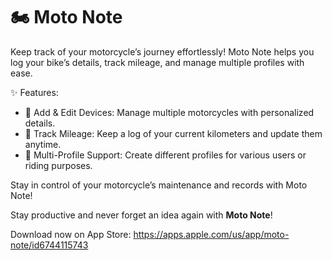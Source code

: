 # 🏍️ Moto Note

Keep track of your motorcycle’s journey effortlessly! Moto Note helps you log your bike’s details, track mileage, and manage multiple profiles with ease.

✨ Features:
- 📝 Add & Edit Devices: Manage multiple motorcycles with personalized details.
- 🎨 Track Mileage: Keep a log of your current kilometers and update them anytime.
- 📂 Multi-Profile Support: Create different profiles for various users or riding purposes.

Stay in control of your motorcycle’s maintenance and records with Moto Note!

Stay productive and never forget an idea again with **Moto Note**!

Download now on App Store: https://apps.apple.com/us/app/moto-note/id6744115743
